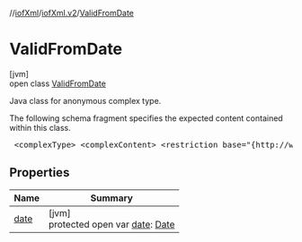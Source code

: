 //[iofXml](../../../index.md)/[iofXml.v2](../index.md)/[ValidFromDate](index.md)

# ValidFromDate

[jvm]\
open class [ValidFromDate](index.md)

<p>Java class for anonymous complex type. <p>The following schema fragment specifies the expected content contained within this class. <pre> &lt;complexType&gt; &lt;complexContent&gt; &lt;restriction base="{http://www.w3.org/2001/XMLSchema}anyType"&gt; &lt;sequence&gt; &lt;element ref="{}Date"/&gt; &lt;/sequence&gt; &lt;/restriction&gt; &lt;/complexContent&gt; &lt;/complexType&gt; </pre>

## Properties

| Name | Summary |
|---|---|
| [date](date.md) | [jvm]<br>protected open var [date](date.md): [Date](../-date/index.md) |
